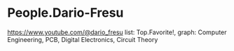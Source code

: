 # People.Dario-Fresu
https://www.youtube.com/@dario_fresu list: Top.Favorite!, graph: Computer Engineering, PCB, Digital Electronics, Circuit Theory

